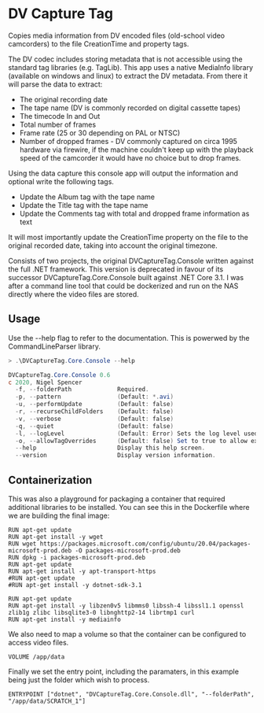 # DV Capture Tag
Copies media information from DV encoded files (old-school video camcorders) to the file CreationTime and property tags.

The DV codec includes storing metadata that is not accessible using the standard tag libraries (e.g. TagLib).
This app uses a native MediaInfo library (available on windows and linux) to extract the DV metadata. From there it will parse
the data to extract:
* The original recording date
* The tape name (DV is commonly recorded on digital cassette tapes)
* The timecode In and Out
* Total number of frames
* Frame rate (25 or 30 depending on PAL or NTSC)
* Number of dropped frames - DV commonly captured on circa 1995 hardware via firewire, if the machine
couldn't keep up with the playback speed of the camcorder it would have no choice but to drop frames.

Using the data capture this console app will output the information and optional write the following tags.
* Update the Album tag with the tape name
* Update the Title tag with the tape name
* Update the Comments tag with total and dropped frame information as text

It will most importantly update the CreationTime property on the file to the original recorded date, taking
into account the original timezone.

Consists of two projects, the original DVCaptureTag.Console written against the full .NET framework. This version is deprecated in favour of
its successor DVCaptureTag.Core.Console built against .NET Core 3.1. I was after a command line tool that could be dockerized and run
on the NAS directly where the video files are stored.

## Usage
Use the --help flag to refer to the documentation. This is powerwed by the CommandLineParser library.
```PowerShell
> .\DVCaptureTag.Core.Console --help

DVCaptureTag.Core.Console 0.6
c 2020, Nigel Spencer
  -f, --folderPath             Required.
  -p, --pattern                (Default: *.avi)
  -u, --performUpdate          (Default: false)
  -r, --recurseChildFolders    (Default: false)
  -v, --verbose                (Default: false)
  -q, --quiet                  (Default: false)
  -l, --logLevel               (Default: Error) Sets the log level used by the MediaInfo library.
  -o, --allowTagOverrides      (Default: false) Set to true to allow existing tag values to be overritten.
  --help                       Display this help screen.
  --version                    Display version information.
```

## Containerization
This was also a playground for packaging a container that required additional libraries to be installed. 
You can see this in the Dockerfile where we are building the final image:

```docker
RUN apt-get update
RUN apt-get install -y wget
RUN wget https://packages.microsoft.com/config/ubuntu/20.04/packages-microsoft-prod.deb -O packages-microsoft-prod.deb
RUN dpkg -i packages-microsoft-prod.deb
RUN apt-get update
RUN apt-get install -y apt-transport-https
#RUN apt-get update
#RUN apt-get install -y dotnet-sdk-3.1

RUN apt-get update
RUN apt-get install -y libzen0v5 libmms0 libssh-4 libssl1.1 openssl zlib1g zlibc libsqlite3-0 libnghttp2-14 librtmp1 curl
RUN apt-get install -y mediainfo
```

We also need to map a volume so that the container can be configured to access video files.
```docker
VOLUME /app/data
```

Finally we set the entry point, including the paramaters, in this example being just the folder which wish to process.
```docker
ENTRYPOINT ["dotnet", "DVCaptureTag.Core.Console.dll", "--folderPath", "/app/data/SCRATCH_1"]
```
